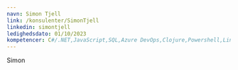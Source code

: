 ```yaml
---
navn: Simon Tjell
link: /konsulenter/SimonTjell
linkedin: simontjell
ledighedsdato: 01/10/2023
kompetencer: C#/.NET,JavaScript,SQL,Azure DevOps,Clojure,Powershell,Linux,Git,ReactJS,CI/CD,ASP.NET,Open API/Swagger,web services,REST API
---
```

Simon

